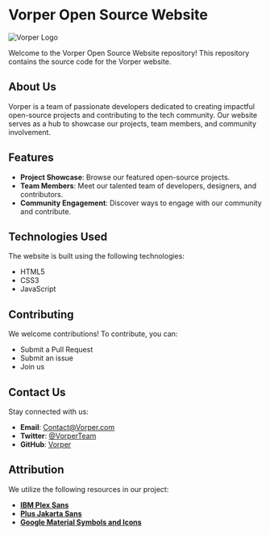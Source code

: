 # Vorper Open Source Website

![Vorper Logo](https://cdn.discordapp.com/attachments/1180390307007823902/1191300262191706132/00vfug0.png?ex=65a4efd3&is=65927ad3&hm=278c18918dc6bb33ae2f1e93b5f0c232c0c452ce623319567d72b734feb710f1&)

Welcome to the Vorper Open Source Website repository! This repository contains the source code for the Vorper website.

## About Us

Vorper is a team of passionate developers dedicated to creating impactful open-source projects and contributing to the tech community. Our website serves as a hub to showcase our projects, team members, and community involvement.

## Features

- **Project Showcase**: Browse our featured open-source projects.
- **Team Members**: Meet our talented team of developers, designers, and contributors.
- **Community Engagement**: Discover ways to engage with our community and contribute.

## Technologies Used

The website is built using the following technologies:

- HTML5
- CSS3
- JavaScript

## Contributing

We welcome contributions! To contribute, you can:

- Submit a Pull Request
- Submit an issue
- Join us

## Contact Us

Stay connected with us:

- **Email**: [Contact@Vorper.com](mailto:Contact@Vorper.com)
- **Twitter**: [@VorperTeam](https://twitter.com/VorperTeam)
- **GitHub**: [Vorper](link_to_github)

## Attribution

We utilize the following resources in our project:

- [**IBM Plex Sans**](https://www.ibm.com/plex/)
- [**Plus Jakarta Sans**](https://github.com/tokotype/PlusJakartaSans)
- [**Google Material Symbols and Icons**](https://github.com/google/material-design-icons)
